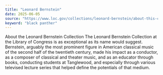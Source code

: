 ```yaml
---
title: "Leonard Bernstein"
date: 2025-06-05
source: "https://www.loc.gov/collections/leonard-bernstein/about-this-collection/"
keyword: "black panther"
---
```


About the Leonard Bernstein Collection The Leonard Bernstein Collection at the Library of Congress is as exceptional as its name would suggest. Bernstein, arguably the most prominent figure in American classical music of the second half of the twentieth century, made his impact as a conductor, as a composer of classical and theater music, and as an educator through books, conducting students at Tanglewood, and especially through various televised lecture series that helped define the potentials of that medium.

